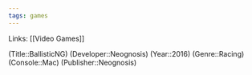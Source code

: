 ```yaml
---
tags: games
---
```

Links: [[Video Games]]

(Title::BallisticNG)
(Developer::Neognosis)
(Year::2016)
(Genre::Racing)
(Console::Mac)
(Publisher::Neognosis)



